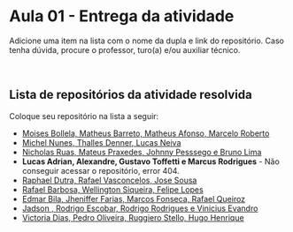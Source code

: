 # Aula 01 - Entrega da atividade

Adicione uma item na lista com o nome da dupla e link do repositório. Caso tenha dúvida, procure o professor, turo(a) e/ou auxiliar técnico.

<br>

## Lista de repositórios da atividade resolvida

Coloque seu repositório na lista a seguir:

- [Moises Bollela, Matheus Barreto, Matheus Afonso, Marcelo Roberto](https://gitlab.com/yamatopotter/frontend-ii/-/tree/main/aula01)
- [Michel Nunes, Thalles Denner, Lucas Neiva](https://github.com/MichNunes/Mochila_Mich/tree/main/Front%20End%20II/mesa_aula1)
- [Nicholas Ruas, Mateus Praxedes, Johnny Pesssego e Bruno Lima](https://github.com/MateusPraxedes/Certified-Tech-Developer/tree/main/front-end/segundo_bimestre/01)
- **Lucas Adrian, Alexandre, Gustavo Toffetti e Marcus Rodrigues** - Não conseguir acessar o repositório, error 404.
- [Raphael Dutra, Rafael Vasconcelos, Jose Sousa](https://github.com/raphaeldutrav/front-II)
- [Rafael Barbosa, Wellington Siqueira, Felipe Lopes](https://gitlab.com/Felipel182/ctd-frontii)
- [Edmar Bila, Jheniffer Farias, Marcos Fonseca, Rafael Queiroz](https://github.com/jhenifferfarias/frontendII-aula1.git)
- [Jadson , Rodrigo Escobar, Rodrigo Rodrigues e Vinicius Evandro ](https://github.com/RR-LEAL/front-end-II/tree/main/front-end-II/aula1/mesadetrabalho)
- [Victoria Dias, Pedro Oliveira, Ruggiero Stello, Hugo Henrique](https://gitlab.com/Hugo0307/front-II/-/tree/main/aula01)
